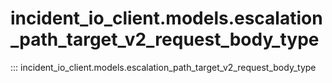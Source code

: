 # incident_io_client.models.escalation_path_target_v2_request_body_type

::: incident_io_client.models.escalation_path_target_v2_request_body_type